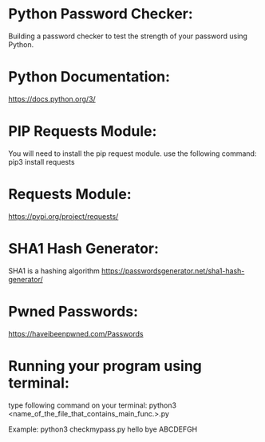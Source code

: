 # Python Password Checker:
Building a password checker to test the strength of your password using Python.

# Python Documentation:
https://docs.python.org/3/

# PIP Requests Module:
You will need to install the pip request module.
use the following command: 
pip3 install requests

# Requests Module:
https://pypi.org/project/requests/

# SHA1 Hash Generator:
SHA1 is a hashing algorithm 
https://passwordsgenerator.net/sha1-hash-generator/

# Pwned Passwords:
https://haveibeenpwned.com/Passwords

# Running your program using terminal:
type following command on your terminal:
python3 <name_of_the_file_that_contains_main_func.>.py <the password you want to check>

Example:
python3 checkmypass.py hello bye ABCDEFGH